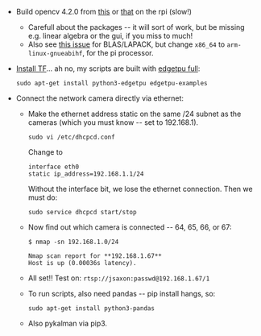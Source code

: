 * Build opencv 4.2.0 from [this](https://www.pyimagesearch.com/2019/09/16/install-opencv-4-on-raspberry-pi-4-and-raspbian-buster/) or [that](https://qengineering.eu/install-opencv-4.2-on-raspberry-pi-4.html) on the rpi (slow!)
  * Carefull about the packages -- it will sort of work, but be missing e.g. linear algebra or the gui, if you miss to much!
  * Also see [this issue](https://github.com/opencv/opencv/issues/12957) for BLAS/LAPACK, but change `x86_64` to `arm-linux-gnueabihf`, for the pi processor.
* [Install TF](https://coral.ai/docs/accelerator/get-started/)... ah no, my scripts are built with [edgetpu full](https://coral.ai/docs/edgetpu/api-intro/#install-the-library-and-examples):
   ```
   sudo apt-get install python3-edgetpu edgetpu-examples
   ```
   
* Connect the network camera directly via ethernet:
  * Make the ethernet address static on the same /24 subnet as the cameras (which you must know -- set to 192.168.1).
    ```
    sudo vi /etc/dhcpcd.conf
    ```

    Change to
    ```
    interface eth0
    static ip_address=192.168.1.1/24
    ```

    Without the interface bit, we lose the ethernet connection.  Then we must do:
    ```
    sudo service dhcpcd start/stop
    ```

  * Now find out which camera is connected -- 64, 65, 66, or 67:
    ```
    $ nmap -sn 192.168.1.0/24

    Nmap scan report for **192.168.1.67**
    Host is up (0.00036s latency).
    ```


  * All set!!  Test on: `rtsp://jsaxon:passwd@192.168.1.67/1`


  * To run scripts, also need pandas -- pip install hangs, so:

    ```
    sudo apt-get install python3-pandas
    ```

  * Also pykalman via pip3.
